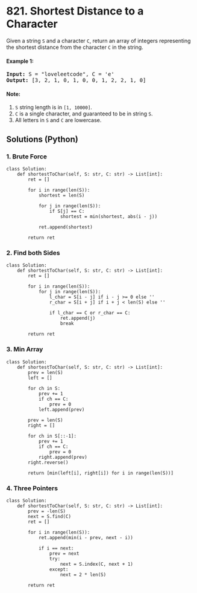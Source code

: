 # 821. Shortest Distance to a Character
Given a string ```S``` and a character ```C```, return an array of integers representing the shortest distance from the character ```C``` in the string.

#### Example 1:
<pre>
<strong>Input:</strong> S = "loveleetcode", C = 'e'
<strong>Output:</strong> [3, 2, 1, 0, 1, 0, 0, 1, 2, 2, 1, 0]
</pre>

#### Note:
1. ```S``` string length is in ```[1, 10000]```.
2. ```C``` is a single character, and guaranteed to be in string ```S```.
3. All letters in ```S``` and ```C``` are lowercase.

## Solutions (Python)

### 1. Brute Force
```Python3
class Solution:
    def shortestToChar(self, S: str, C: str) -> List[int]:
        ret = []

        for i in range(len(S)):
            shortest = len(S)

            for j in range(len(S)):
                if S[j] == C:
                    shortest = min(shortest, abs(i - j))

            ret.append(shortest)

        return ret
```

### 2. Find both Sides
```Python3
class Solution:
    def shortestToChar(self, S: str, C: str) -> List[int]:
        ret = []

        for i in range(len(S)):
            for j in range(len(S)):
                l_char = S[i - j] if i - j >= 0 else ''
                r_char = S[i + j] if i + j < len(S) else ''

                if l_char == C or r_char == C:
                    ret.append(j)
                    break

        return ret
```

### 3. Min Array
```Python3
class Solution:
    def shortestToChar(self, S: str, C: str) -> List[int]:
        prev = len(S)
        left = []

        for ch in S:
            prev += 1
            if ch == C:
                prev = 0
            left.append(prev)

        prev = len(S)
        right = []

        for ch in S[::-1]:
            prev += 1
            if ch == C:
                prev = 0
            right.append(prev)
        right.reverse()

        return [min(left[i], right[i]) for i in range(len(S))]
```

### 4. Three Pointers
```Python3
class Solution:
    def shortestToChar(self, S: str, C: str) -> List[int]:
        prev = -len(S)
        next = S.find(C)
        ret = []

        for i in range(len(S)):
            ret.append(min(i - prev, next - i))

            if i == next:
                prev = next
                try:
                    next = S.index(C, next + 1)
                except:
                    next = 2 * len(S)

        return ret
```
